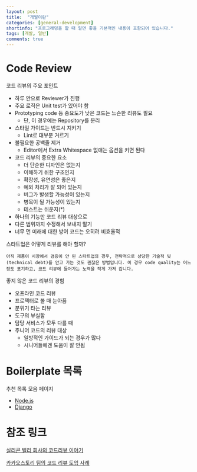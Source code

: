 ```yaml
---
layout: post
title:  "개발이란"
categories: [general-development]
shortinfo: "프로그래밍을 할 때 알면 좋을 기본적인 내용이 포함되어 있습니다."
tags: [개발, 일반]
comments: true
---
```


# Code Review

코드 리뷰의 주요 포인트
- 하루 안으로 Reviewer가 진행
- 주요 로직은 Unit test가 있어야 함
- Prototyping code 등 중요도가 낮은 코드는 느슨한 리뷰도 필요
  * 단, 이 경우에는 Repository를 분리
- 스타일 가이드는 반드시 지키기
  * Lint로 대부분 거르기
- 불필요한 공백줄 제거
  * Editor에서 Extra Whitespace 없애는 옵션을 키면 된다
- 코드 리뷰의 중요한 요소
  * 더 단순한 디자인은 없는지
  * 이해하기 쉬한 구조인지
  * 확장성, 유연성은 좋은지
  * 예외 처리가 잘 되어 있는지
  * 버그가 발생할 가능성이 있는지
  * 병목이 될 가능성이 있는지
  * 테스트는 쉬운지(*)
- 하나의 기능만 코드 리뷰 대상으로
- 다른 범위까지 수정해서 보내지 말기
- 너무 먼 미래에 대한 방어 코드는 오히려 비효율적

스타트업은 어떻게 리뷰를 해야 할까?
```
아직 제품이 시장에서 검증이 안 된 스타트업의 경우, 전략적으로 상당한 기술적 빚 (technical debt)를 안고 가는 것도 괜찮은 방법입니다. 이 경우 code quality는 어느 정도 포기하고, 코드 리뷰에 들어가는 노력을 작게 가져 갑니다.
```

좋지 않은 코드 리뷰의 경험
- 오프라인 코드 리뷰
- 프로젝터로 볼 때 눈아픔
- 분위기 타는 리뷰
- 도구의 부실함
- 담당 서비스가 모두 다를 때
- 주니어 코드의 리뷰 대상
  * 일방적인 가이드가 되는 경우가 많다
  * 시니어들에겐 도움이 잘 안됨

# Boilerplate 목록

추천 목록 모음 페이지
- [Node.js](https://medium.com/better-programming/best-node-js-boilerplate-to-speed-up-your-project-development-a9eca7b07f90)
- [Django](https://dev.to/sm0ke/django-boilerplate-code-open-source-and-free-2aa5)

# 참조 링크

[실리콘 벨리 회사의 코드리뷰 이야기](https://xyz37.blog.me/221147928687)

[카카오스토리 팀의 코드 리뷰 도입 사례](https://tech.kakao.com/2016/02/04/code-review/)